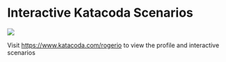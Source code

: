 # Interactive Katacoda Scenarios

[![](http://shields.katacoda.com/katacoda/rogerio/count.svg)](https://www.katacoda.com/rogerio "Get your profile on Katacoda.com")

Visit https://www.katacoda.com/rogerio to view the profile and interactive scenarios
